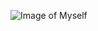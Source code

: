 ![Image of Myself](https://i1.wp.com/theportpholio.com/wp-content/uploads/2018/05/Guadalupe-Profile-copy.png?resize=1024%2C1024&ssl=1)
